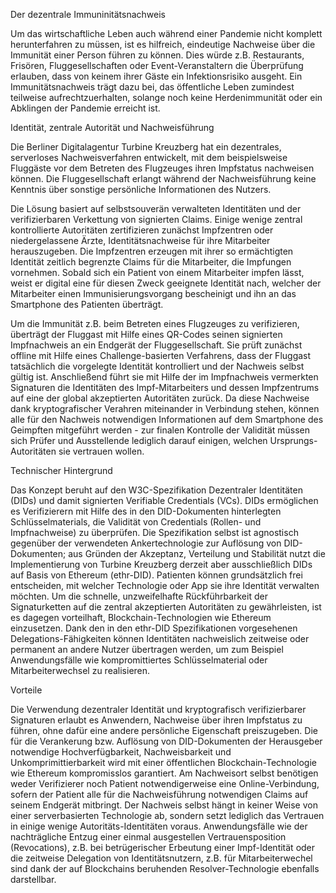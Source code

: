 Der dezentrale Immuninitätsnachweis

Um das wirtschaftliche Leben auch während einer Pandemie nicht komplett herunterfahren zu müssen, ist es hilfreich, eindeutige Nachweise über die Immunität einer Person führen zu können. Dies würde z.B. Restaurants, Frisören, Fluggesellschaften oder Event-Veranstaltern die Überprüfung erlauben, dass von keinem ihrer Gäste ein Infektionsrisiko ausgeht. Ein Immunitätsnachweis trägt dazu bei, das öffentliche Leben zumindest teilweise aufrechtzuerhalten, solange noch keine Herdenimmunität oder ein Abklingen der Pandemie erreicht ist.

Identität, zentrale Autorität und Nachweisführung

Die Berliner Digitalagentur Turbine Kreuzberg hat ein dezentrales, serverloses Nachweisverfahren entwickelt, mit dem beispielsweise Fluggäste vor dem Betreten des Flugzeuges ihren Impfstatus nachweisen können. Die Fluggesellschaft erlangt während der Nachweisführung keine Kenntnis über sonstige persönliche Informationen des Nutzers.

Die Lösung basiert auf selbstsouverän verwalteten Identitäten und der verifizierbaren Verkettung von signierten Claims. Einige wenige zentral kontrollierte Autoritäten zertifizieren zunächst Impfzentren oder niedergelassene Ärzte, Identitätsnachweise für ihre Mitarbeiter herauszugeben. Die Impfzentren erzeugen mit ihrer so ermächtigten Identität zeitlich begrenzte Claims für die Mitarbeiter, die Impfungen vornehmen. Sobald sich ein Patient von einem Mitarbeiter impfen lässt, weist er digital eine für diesen Zweck geeignete Identität nach, welcher der Mitarbeiter einen Immunisierungsvorgang bescheinigt und ihn an das Smartphone des Patienten überträgt.

Um die Immunität z.B. beim Betreten eines Flugzeuges zu verifizieren, überträgt der Fluggast mit Hilfe eines QR-Codes seinen signierten Impfnachweis an ein Endgerät der Fluggesellschaft. Sie prüft zunächst offline mit Hilfe eines Challenge-basierten Verfahrens, dass der Fluggast tatsächlich die vorgelegte Identität kontrolliert und der Nachweis selbst gültig ist. Anschließend führt sie mit Hilfe der im Impfnachweis vermerkten Signaturen die Identitäten des Impf-Mitarbeiters und dessen Impfzentrums auf eine der global akzeptierten Autoritäten zurück. Da diese Nachweise dank kryptografischer Verahren miteinander in Verbindung stehen, können alle für den Nachweis notwendigen Informationen auf dem Smartphone des Geimpften mitgeführt werden - zur finalen Kontrolle der Validität müssen sich Prüfer und Ausstellende lediglich darauf einigen, welchen Ursprungs-Autoritäten sie vertrauen wollen.

Technischer Hintergrund

Das Konzept beruht auf den W3C-Spezifikation Dezentraler Identitäten (DIDs) und damit signierten Verifiable Credentials (VCs). DIDs ermöglichen es Verifizierern mit Hilfe des in den DID-Dokumenten hinterlegten Schlüsselmaterials, die Validität von Credentials (Rollen- und Impfnachweise) zu überprüfen. Die Spezifikation selbst ist agnostisch gegenüber der verwendeten Ankertechnologie zur Auflösung von DID-Dokumenten; aus Gründen der Akzeptanz, Verteilung und Stabilität nutzt die Implementierung von Turbine Kreuzberg derzeit aber ausschließlich DIDs auf Basis von Ethereum (ethr-DID). Patienten können grundsätzlich frei entscheiden, mit welcher Technologie oder App sie ihre Identität verwalten möchten. Um die schnelle, unzweifelhafte Rückführbarkeit der Signaturketten auf die zentral akzeptierten Autoritäten zu gewährleisten, ist es dagegen vorteilhaft, Blockchain-Technologien wie Ethereum einzusetzen. Dank den in den ethr-DID Spezifikationen vorgesehenen Delegations-Fähigkeiten können Identitäten nachweislich zeitweise oder permanent an andere Nutzer übertragen werden, um zum Beispiel Anwendungsfälle wie kompromittiertes Schlüsselmaterial oder Mitarbeiterwechsel zu realisieren.

Vorteile

Die Verwendung dezentraler Identität und kryptografisch verifizierbarer Signaturen erlaubt es Anwendern, Nachweise über ihren Impfstatus zu führen, ohne dafür eine andere persönliche Eigenschaft preiszugeben. Die für die Verankerung bzw. Auflösung von DID-Dokumenten der Herausgeber notwendige Hochverfügbarkeit, Nachweisbarkeit und Unkomprimittierbarkeit wird mit einer öffentlichen Blockchain-Technologie wie Ethereum kompromisslos garantiert. Am Nachweisort selbst benötigen weder Verifizierer noch Patient notwendigerweise eine Online-Verbindung, sofern der Patient alle für die Nachweisführung notwendigen Claims auf seinem Endgerät mitbringt. Der Nachweis selbst hängt in keiner Weise von einer serverbasierten Technologie ab, sondern setzt lediglich das Vertrauen in einige wenige Autoritäts-Identitäten voraus. Anwendungsfälle wie der nachträgliche Entzug einer einmal ausgestellen Vertrauensposition (Revocations), z.B. bei betrügerischer Erbeutung einer Impf-Identität oder die zeitweise Delegation von Identitätsnutzern, z.B. für Mitarbeiterwechel sind dank der auf Blockchains beruhenden Resolver-Technologie ebenfalls darstellbar.
